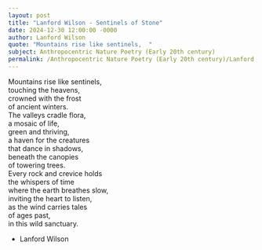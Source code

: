 ```yaml
---
layout: post
title: "Lanford Wilson - Sentinels of Stone"
date: 2024-12-30 12:00:00 -0000
author: Lanford Wilson
quote: "Mountains rise like sentinels,  "
subject: Anthropocentric Nature Poetry (Early 20th century)
permalink: /Anthropocentric Nature Poetry (Early 20th century)/Lanford Wilson/Lanford Wilson - Sentinels of Stone
---
```


Mountains rise like sentinels,  
touching the heavens,  
crowned with the frost  
of ancient winters.  
The valleys cradle flora,  
a mosaic of life,  
green and thriving,  
a haven for the creatures  
that dance in shadows,  
beneath the canopies  
of towering trees.  
Every rock and crevice holds  
the whispers of time  
where the earth breathes slow,  
inviting the heart to listen,  
as the wind carries tales  
of ages past,  
in this wild sanctuary.

- Lanford Wilson
